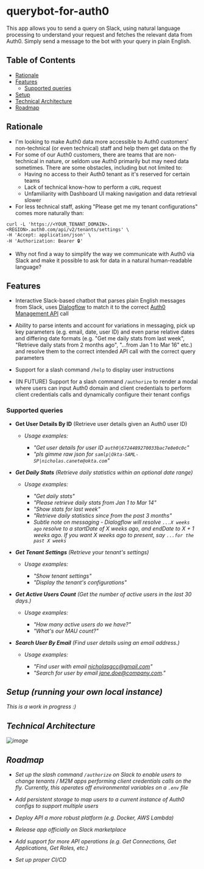 # querybot-for-auth0

This app allows you to send a query on Slack, using natural language processing to understand your request and fetches the relevant data from Auth0. Simply send a message to the bot with your query in plain English.

## Table of Contents

- [Rationale](#rationale)
- [Features](#features)
  - [Supported queries](#supported-queries)
- [Setup](#setup)
- [Technical Architecture](#technical-architecture)
- [Roadmap](#roadmap)

## Rationale

- I'm looking to make Auth0 data more accessible to Auth0 customers' non-technical (or even technical) staff and help them get data on the fly
- For some of our Auth0 customers, there are teams that are non-technical in nature, or seldom use Auth0 primarily but may need data sometimes. There are some obstacles, including but not limited to:
  - Having no access to their Auth0 tenant as it's reserved for certain teams
  - Lack of technical know-how to perform a `cURL` request
  - Unfamiliarity with Dashboard UI making navigation and data retrieval slower
- For less technical staff, asking "Please get me my tenant configurations" comes more naturally than:
```
curl -L 'https://<YOUR_TENANT_DOMAIN>.<REGION>.auth0.com/api/v2/tenants/settings' \
-H 'Accept: application/json' \
-H 'Authorization: Bearer 🔒'
```
- Why not find a way to simplify the way we communicate with Auth0 via Slack and make it possible to ask for data in a natural human-readable language?

## Features

- Interactive Slack-based chatbot that parses plain English messages from Slack, uses [Dialogflow](https://cloud.google.com/products/conversational-agents?hl=en) to match it to the correct [Auth0 Management API](https://auth0.com/docs/api/management/v2/introduction) call

- Ability to parse intents and account for variations in messaging, pick up key parameters (e.g. email, date, user ID) and even parse relative dates and differing date formats (e.g. "Get me daily stats from last week", "Retrieve daily stats from 2 months ago", "...from Jan 1 to Mar 16" etc.) and resolve them to the correct intended API call with the correct query parameters

- Support for a slash command `/help` to display user instructions

- (IN FUTURE) Support for a slash command `/authorize` to render a modal where users can input Auth0 domain and client credentials to perform client credentials calls and dynamically configure their tenant configs

### Supported queries
- **Get User Details By ID** (Retrieve user details given an Auth0 user ID)
  - <em>Usage examples<em>:
    - "Get user details for user ID `auth0|6724489270033bac7e8e0c0c`"
    - "pls gimme raw json for `samlp|Okta-SAML-SP|nicholas.canete@okta.com`"
      
- **Get Daily Stats** (Retrieve daily statistics within an optional date range)
  - <em>Usage examples<em>:
    - "Get daily stats"
    - "Please retrieve daily stats from Jan 1 to Mar 14"
    - "Show stats for last week"
    - "Retrieve daily statistics since from the past 3 months"
    - Subtle note on messaging - Dialogflow will resolve `...X weeks ago` resolve to a startDate of X weeks ago, and endDate to X + 1 weeks ago. If you want X weeks ago to present, say `...for the past X weeks`<em>
    
- **Get Tenant Settings** (Retrieve your tenant's settings)
  - <em>Usage examples<em>:
    - "Show tenant settings"
    - "Display the tenant's configurations"
   
- **Get Active Users Count** (Get the number of active users in the last 30 days.)
  - <em>Usage examples<em>:
    - "How many active users do we have?"
    - "What's our MAU count?"
   
- **Search User By Email** (Find user details using an email address.)
  - <em>Usage examples<em>:
    - "Find user with email nicholasgcc@gmail.com"
    - "Search for user by email jane.doe@company.com."
   
## Setup (running your own local instance)

This is a work in progress :)

## Technical Architecture

![image](https://github.com/user-attachments/assets/e97471d2-65b1-4a26-8349-c7e91804e3b4)

## Roadmap

- Set up the slash command `/authorize` on Slack to enable users to change tenants / M2M apps performing client credentials calls on the fly. Currently, this operates off environmental variables on a `.env` file
  
- Add persistent storage to map users to a current instance of Auth0 configs to support multiple users
  
- Deploy API a more robust platform (e.g. Docker, AWS Lambda)

- Release app officially on Slack marketplace

- Add support for more API operations (e.g. Get Connections, Get Applications, Get Roles, etc.)

- Set up proper CI/CD

